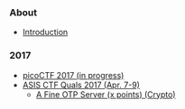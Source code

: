 ### About

* [Introduction](/README.md)

### 2017

* [picoCTF 2017 (in progress)](/2017/picoCTF_2017/README.md)
* [ASIS CTF Quals 2017 (Apr. 7-9)](/2017/ASIS_CTF_Quals_2017/README.md)
  * [A Fine OTP Server (x points) (Crypto)](/2017/ASIS_CTF_Quals_2017/problems/A_Fine_OTP_Server.tex)
